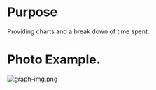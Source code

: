 # Purpose
Providing charts and a break down of time spent.

# Photo Example.
[![graph-img.png](http://s14.postimg.org/6eci7zech/graph_img.png)](http://postimg.org/image/ui39w9wt9/)